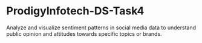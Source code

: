 # ProdigyInfotech-DS-Task4
Analyze and visualize sentiment patterns in social media data to understand public opinion and attitudes towards specific topics or brands.
